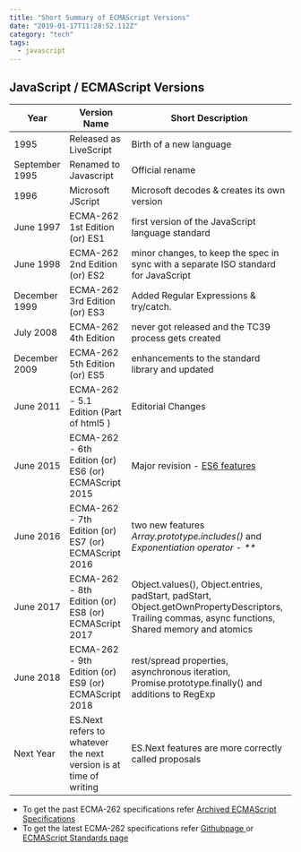 ```yaml
---
title: "Short Summary of ECMAScript Versions"
date: "2019-01-17T11:28:52.112Z"
category: "tech"
tags:
  - javascript
---
```


## JavaScript / ECMAScript Versions

| Year           | Version Name                                                      | Short Description                                                                                                                                  |
| -------------- | ----------------------------------------------------------------- | -------------------------------------------------------------------------------------------------------------------------------------------------- |
| 1995           | Released as LiveScript                                            | Birth of a new language                                                                                                                            |
| September 1995 | Renamed to Javascript                                             | Official rename                                                                                                                                    |
| 1996           | Microsoft JScript                                                 | Microsoft decodes & creates its own version                                                                                                        |
| June 1997      | ECMA-262 1st Edition (or) ES1                                     | first version of the JavaScript language standard                                                                                                  |
| June 1998      | ECMA-262 2nd Edition (or) ES2                                     | minor changes, to keep the spec in sync with a separate ISO standard for JavaScript                                                                |
| December 1999  | ECMA-262 3rd Edition (or) ES3                                     | Added Regular Expressions & try/catch.                                                                                                             |
| July 2008      | ECMA-262 4th Edition                                              | never got released and the TC39 process gets created                                                                                               |
| December 2009  | ECMA-262 5th Edition (or) ES5                                     | enhancements to the standard library and updated                                                                                                   | language semantics via a *strict mode* |
| June 2011      | ECMA-262 - 5.1 Edition (Part of html5 )                           | Editorial Changes                                                                                                                                  |
| June 2015      | ECMA-262 - 6th Edition (or) ES6 (or) ECMAScript 2015              | Major revision - <a href="http://es6-features.org/" title="ES6 Features" target="_blank" rel="nofollow noopener">ES6 features</a>                  |
| June 2016      | ECMA-262 - 7th Edition (or) ES7 (or) ECMAScript 2016              | two new features _Array.prototype.includes()_ and _Exponentiation operator - \*\*_                                                                 |
| June 2017      | ECMA-262 - 8th Edition (or) ES8 (or) ECMAScript 2017              | Object.values(), Object.entries, padStart, padStart, Object.getOwnPropertyDescriptors, Trailing commas, async functions, Shared memory and atomics |
| June 2018      | ECMA-262 - 9th Edition (or) ES9 (or) ECMAScript 2018              | rest/spread properties, asynchronous iteration, Promise.prototype.finally() and additions to RegExp                                                |
| Next Year      | ES.Next refers to whatever the next version is at time of writing | ES.Next features are more correctly called proposals                                                                                               |

- To get the past ECMA-262 specifications refer <a href="https://www.ecma-international.org/publications/standards/Ecma-262-arch.htm" title="ECMAScript specifications" target="_blank" rel="nofollow noopener">Archived ECMAScript Specifications</a>
- To get the latest ECMA-262 specifications refer <a href="https://tc39.github.io/ecma262/" title="ECMAScript specifications" target="_blank" rel="nofollow noopener"> Githubpage </a> or <a href="https://www.ecma-international.org/publications/standards/Ecma-262.htm" title="ECMAScript specifications" target="_blank" rel="nofollow noopener"> ECMAScript Standards page </a>
